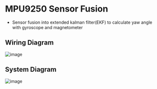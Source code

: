 # MPU9250 Sensor Fusion
* Sensor fusion into extended kalman filter(EKF) to calculate yaw angle with gyroscope and magnetometer
## Wiring Diagram
![image](https://user-images.githubusercontent.com/86957779/217463645-35ba5197-f327-4761-a887-9932343e454b.png)

## System Diagram
![image](https://user-images.githubusercontent.com/86957779/217486449-067fa4fb-a409-4075-a7da-59a6f8f48e9d.png)
